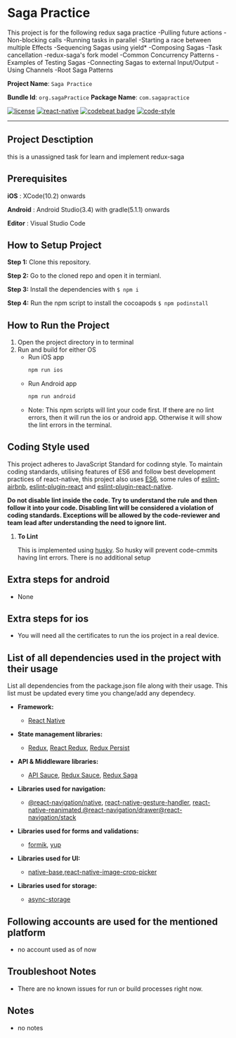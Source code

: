# Saga Practice

This project is for the following redux saga practice
-Pulling future actions
-Non-blocking calls
-Running tasks in parallel
-Starting a race between multiple Effects
-Sequencing Sagas using yield\*
-Composing Sagas
-Task cancellation
-redux-saga's fork model
-Common Concurrency Patterns
-Examples of Testing Sagas
-Connecting Sagas to external Input/Output
-Using Channels
-Root Saga Patterns

**Project Name**: `Saga Practice`

**Bundle Id**: `org.sagaPractice` **Package Name**: `com.sagapractice`

[![license](https://img.shields.io/badge/LICENSE-MIT-brightgreen)](https://opensource.org/licenses/mit-license.html) [![react-native](https://img.shields.io/badge/react--native-61.0.4-brightgreen)](https://facebook.github.io/react-native/docs/0.59/getting-started) [![codebeat badge](https://codebeat.co/badges/9797c001-b8c3-4ce3-965d-257f4b77ab62)](https://codebeat.co/a/developer-0209bfcf-9e1a-4b86-a052-d18287f88f7c/projects/github-com-simformsolutions-react-native-boilerplate-latest-master) [![code-style](https://img.shields.io/badge/code%20style-standard%20JS-brightgreen)](https://standardjs.com/)

---

## Project Desctiption

this is a unassigned task for learn and implement redux-saga

## Prerequisites

**iOS** : XCode(10.2) onwards

**Android** : Android Studio(3.4) with gradle(5.1.1) onwards

**Editor** : Visual Studio Code

## How to Setup Project

**Step 1:** Clone this repository.

**Step 2:** Go to the cloned repo and open it in termianl.

**Step 3:** Install the dependencies with `$ npm i`

**Step 4:** Run the npm script to install the cocoapods `$ npm podinstall`

## How to Run the Project

1. Open the project directory in to terminal
2. Run and build for either OS
   - Run iOS app
     ```bash
     npm run ios
     ```
   - Run Android app
     ```bash
     npm run android
     ```
   - Note: This npm scripts will lint your code first. If there are no lint errors, then it will run the ios or android app. Otherwise it will show the lint errors in the terminal.

## Coding Style used

This project adheres to JavaScript Standard for codinng style. To maintain coding standards, utilising features of ES6 and follow best development practices of react-native, this project also uses [ES6](http://es6-features.org/#Constants), some rules of [eslint-airbnb](https://github.com/airbnb/javascript), [eslint-plugin-react](https://github.com/yannickcr/eslint-plugin-react) and [eslint-plugin-react-native](https://github.com/intellicode/eslint-plugin-react-native).

**Do not disable lint inside the code. Try to understand the rule and then follow it into your code. Disabling lint will be considered a violation of coding standards. Exceptions will be allowed by the code-reviewer and team lead after understanding the need to ignore lint.**

1. **To Lint**

   This is implemented using [husky](https://github.com/typicode/husky). So husky will prevent code-cmmits having lint errors. There is no additional setup

## Extra steps for android

- None

## Extra steps for ios

- You will need all the certificates to run the ios project in a real device.

## List of all dependencies used in the project with their usage

List all dependencies from the package.json file along with their usage. This list must be updated every time you change/add any dependecy.

- **Framework:**

  - [React Native](https://github.com/facebook/react-native)

- **State management libraries:**

  - [Redux](http://redux.js.org/), [React Redux](https://react-redux.js.org/), [Redux Persist](https://github.com/rt2zz/redux-persist)

- **API & Middleware libraries:**

  - [API Sauce](https://github.com/infinitered/apisauce), [Redux Sauce](https://github.com/jkeam/reduxsauce), [Redux Saga](https://redux-saga.js.org/)

- **Libraries used for navigation:**
  - [@react-navigation/native](https://github.com/react-navigation/react-navigation), [react-native-gesture-handler](https://github.com/kmagiera/react-native-gesture-handler), [react-native-reanimated](https://github.com/kmagiera/react-native-reanimated),[@react-navigation/drawer](https://reactnavigation.org/docs/drawer-based-navigation/)[@react-navigation/stack](https://reactnavigation.org/docs/hello-react-navigation)
- **Libraries used for forms and validations:**
  - [formik](https://jaredpalmer.com/formik/), [yup](https://github.com/jquense/yup)
- **Libraries used for UI:**
  - [native-base](https://nativebase.io/),[react-native-image-crop-picker](https://github.com/ivpusic/react-native-image-crop-picker)
- **Libraries used for storage:**
  - [async-storage](https://github.com/react-native-community/async-storage)

## Following accounts are used for the mentioned platform

- no account used as of now

## Troubleshoot Notes

- There are no known issues for run or build processes right now.

## Notes

- no notes
